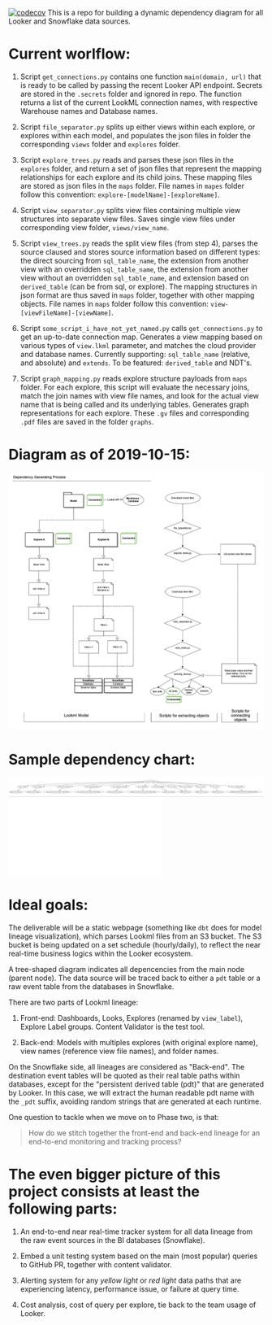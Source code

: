 [![codecov](https://codecov.io/gh/mathilda0902/gazetteer/branch/master/graph/badge.svg)](https://codecov.io/gh/mathilda0902/gazetteer)
This is a repo for building a dynamic dependency diagram for all Looker and Snowflake data sources.

# Current worlflow:

1. Script `get_connections.py` contains one function `main(domain, url)` that is ready to be called by passing the recent Looker API endpoint. Secrets are stored in the `.secrets` folder and ignored in repo. The function returns a list of the current LookML connection names, with respective Warehouse names and Database names. 

2. Script `file_separator.py` splits up either views within each explore, or explores within each model, and populates the json files in folder the corresponding `views` folder and `explores` folder.

3. Script `explore_trees.py` reads and parses these json files in the `explores` folder, and return a set of json files that represent the mapping relationships for each explore and its child joins. These mapping files are stored as json files in the `maps` folder. File names in `mapes` folder follow this convention: `explore-[modelName]-[exploreName]`.

4. Script `view_separator.py` splits view files containing multiple view structures into separate view files. Saves single view files under corresponding view folder, `views/view_name`. 

5. Script `view_trees.py` reads the split view files (from step 4), parses the source claused and stores source information based on different types: the direct sourcing from `sql_table_name`, the extension from another view with an overridden `sql_table_name`, the extension from another view without an overridden `sql_table_name`, and extension based on `derived_table` (can be from sql, or explore). The mapping structures in json format are thus saved in `maps` folder, together with other mapping objects. File names in `maps` folder follow this convention: `view-[viewFileName]-[viewName]`.

6. Script `some_script_i_have_not_yet_named.py` calls `get_connections.py` to get an up-to-date connection map. Generates a view mapping based on various types of `view.lkml` parameter, and matches the cloud provider and database names. Currently supporting: `sql_table_name` (relative, and absolute) and `extends`. To be featured: `derived_table` and NDT's.

7. Script `graph_mapping.py` reads explore structure payloads from `maps` folder. For each explore, this script will evaluate the necessary joins, match the join names with view file names, and look for the actual view name that is being called and its underlying tables. Generates graph representations for each explore. These `.gv` files and corresponding `.pdf` files are saved in the folder `graphs`.


# Diagram as of 2019-10-15:
![alt text](dependency.png "Generating Process")

# Sample dependency chart:
![alt text](sample.png "Snowflake Salesforce Explore sf__leads_and_contacts")
![alt text](sf__leads_and_contacts.pdf "Link")

# Ideal goals:

The deliverable will be a static webpage (something like `dbt` does for model lineage visualization), which parses Lookml files from an S3 bucket. The S3 bucket is being updated on a set schedule (hourly/daily), to reflect the near real-time business logics within the Looker ecosystem. 

A tree-shaped diagram indicates all depencencies from the main node (parent node). The data source will be traced back to either a `pdt` table or a raw event table from the databases in Snowflake.

There are two parts of Lookml lineage:

1. Front-end: 
Dashboards, Looks, Explores (renamed by `view_label`), Explore Label groups. Content Validator is the test tool.

2. Back-end:
Models with multiples explores (with original explore name), view names (reference view file names), and folder names. 

On the Snowflake side, all lineages are considered as "Back-end". The destination event tables will be quoted as their real table paths within databases, except for the "persistent derived table (pdt)" that are generated by Looker. In this case, we will extract the human readable pdt name with the `_pdt` suffix, avoiding random strings that are generated at each runtime.

One question to tackle when we move on to Phase two, is that: 

>  How do we stitch together the front-end and back-end lineage for an end-to-end monitoring and tracking process?


# The even bigger picture of this project consists at least the following parts:

1. An end-to-end near real-time tracker system for all data lineage from the raw event sources in the BI databases (Snowflake).

2. Embed a unit testing system based on the main (most popular) queries to GitHub PR, together with content validator.

3. Alerting system for any *yellow light* or *red light* data paths that are experiencing latency, performance issue, or failure at query time.

4. Cost analysis, cost of query per explore, tie back to the team usage of Looker.
